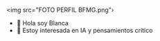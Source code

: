 <img src="FOTO PERFIL BFMG.png"›

- 👋 Hola soy Blanca
- 👀 Estoy interesada en IA y pensamientos crítico
  

